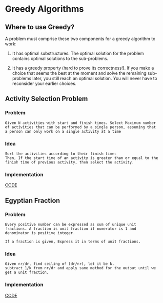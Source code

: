 # Greedy Algorithms

## Where to use Greedy?

A problem must comprise these two components for a greedy algorithm to work:

1. It has optimal substructures. The optimal solution for the problem contains optimal solutions to the sub-problems.

2. It has a greedy property (hard to prove its correctness!). If you make a choice that seems the best at the moment and solve the remaining sub-problems later, you still reach an optimal solution. You will never have to reconsider your earlier choices.

## Activity Selection Problem

### Problem

	Given N activities with start and finish times. Select Maximum number of activities that can be performed by a single person, assuming that a person can only work on a single activity at a time

### Idea

	Sort the activities according to their finish times
	Then, If the start time of an activity is greater than or equal to the finish time of previous activity, then select the activity.

### Implementation

[CODE](./asp.cpp)


## Egyptian Fraction

### Problem

	Every positive number can be expressed as sum of unique unit fractions. A fraction is unit fraction if numerator is 1 and denominator is positive integer.

	If a fraction is given, Express it in terms of unit fractions.

### Idea
	
	Given nr/dr, find ceiling of (dr/nr), let it be k.
	subtract 1/k from nr/dr and apply same method for the output until we get a unit fraction.

### Implementation

[CODE](./egy_frac.cpp)
